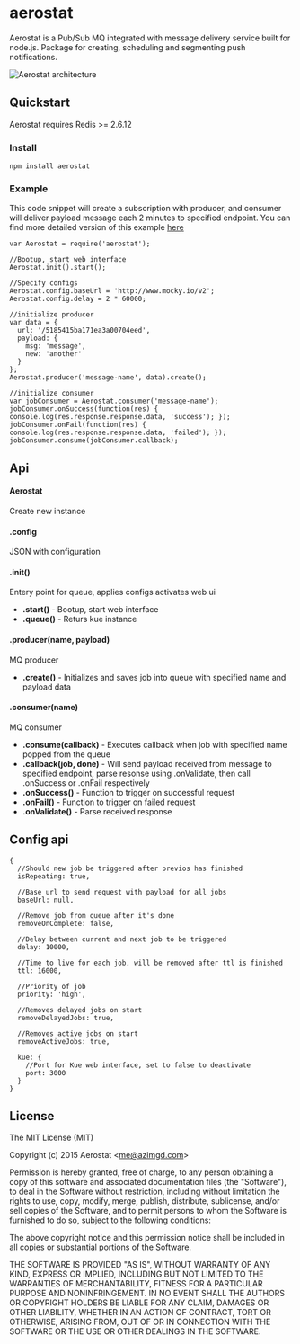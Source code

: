 # aerostat

Aerostat is a Pub/Sub MQ integrated with message delivery service built for node.js. Package for creating, scheduling and segmenting push notifications.

![Aerostat architecture](http://i.imgur.com/1RRgHzV.png)

## Quickstart
Aerostat requires Redis >= 2.6.12

### Install
`npm install aerostat`

### Example

This code snippet will create a subscription with producer, and consumer will deliver payload message each 2 minutes to specified endpoint. You can find more detailed version of this example [here](https://github.com/azimgd/aerostat/blob/master/examples/repeating-delayed.js)
```
var Aerostat = require('aerostat');

//Bootup, start web interface
Aerostat.init().start();

//Specify configs
Aerostat.config.baseUrl = 'http://www.mocky.io/v2';
Aerostat.config.delay = 2 * 60000;

//initialize producer
var data = {
  url: '/5185415ba171ea3a00704eed',
  payload: {
    msg: 'message',
    new: 'another'
  }
};
Aerostat.producer('message-name', data).create();

//initialize consumer
var jobConsumer = Aerostat.consumer('message-name');
jobConsumer.onSuccess(function(res) { console.log(res.response.response.data, 'success'); });
jobConsumer.onFail(function(res) { console.log(res.response.response.data, 'failed'); });
jobConsumer.consume(jobConsumer.callback);
```

## Api

#### Aerostat
Create new instance

#### .config
JSON with configuration

#### .init()
Entery point for queue, applies configs activates web ui

  * **.start()** - Bootup, start web interface
  * **.queue()** - Returs kue instance

#### .producer(name, payload)
MQ producer

  * **.create()** - Initializes and saves job into queue with specified name and payload data

#### .consumer(name)
MQ consumer

  * **.consume(callback)** - Executes callback when job with specified name popped from the queue
  * **.callback(job, done)** - Will send payload received from message to specified endpoint, parse resonse using .onValidate, then call .onSuccess or .onFail respectively
  * **.onSuccess()** - Function to trigger on successful request
  * **.onFail()** - Function to trigger on failed request
  * **.onValidate()** - Parse received response

## Config api

```
{
  //Should new job be triggered after previos has finished
  isRepeating: true,

  //Base url to send request with payload for all jobs
  baseUrl: null,

  //Remove job from queue after it's done
  removeOnComplete: false,

  //Delay between current and next job to be triggered
  delay: 10000,

  //Time to live for each job, will be removed after ttl is finished
  ttl: 16000,

  //Priority of job
  priority: 'high',

  //Removes delayed jobs on start
  removeDelayedJobs: true,

  //Removes active jobs on start
  removeActiveJobs: true,

  kue: {
    //Port for Kue web interface, set to false to deactivate
    port: 3000
  }
}
```

## License

The MIT License (MIT)

Copyright (c) 2015 Aerostat &lt;me@azimgd.com&gt;

Permission is hereby granted, free of charge, to any person obtaining a copy
of this software and associated documentation files (the "Software"), to deal
in the Software without restriction, including without limitation the rights
to use, copy, modify, merge, publish, distribute, sublicense, and/or sell
copies of the Software, and to permit persons to whom the Software is
furnished to do so, subject to the following conditions:

The above copyright notice and this permission notice shall be included in
all copies or substantial portions of the Software.

THE SOFTWARE IS PROVIDED "AS IS", WITHOUT WARRANTY OF ANY KIND, EXPRESS OR
IMPLIED, INCLUDING BUT NOT LIMITED TO THE WARRANTIES OF MERCHANTABILITY,
FITNESS FOR A PARTICULAR PURPOSE AND NONINFRINGEMENT. IN NO EVENT SHALL THE
AUTHORS OR COPYRIGHT HOLDERS BE LIABLE FOR ANY CLAIM, DAMAGES OR OTHER
LIABILITY, WHETHER IN AN ACTION OF CONTRACT, TORT OR OTHERWISE, ARISING FROM,
OUT OF OR IN CONNECTION WITH THE SOFTWARE OR THE USE OR OTHER DEALINGS IN
THE SOFTWARE.
